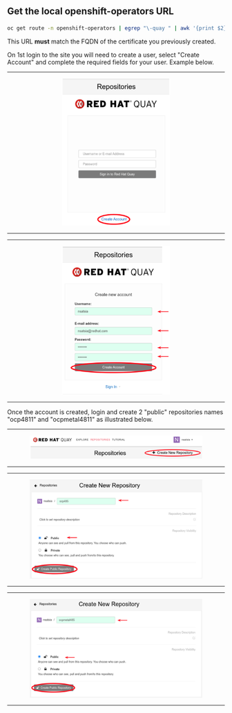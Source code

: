 
## Get the local openshift-operators URL

```bash
oc get route -n openshift-operators | egrep "\-quay " | awk '{print $2}'
```
This URL **must** match the FQDN of the certificate you previously created.

On 1st login to the site you will need to create a user, select "Create Account" and complete the required fields for your user. Example below.

---
<p align="center">
  <img src="quay-config-4.png" alt="drawing" width="250"/>
</p>

---



---
<p align="center">
  <img src="quay-config-5.png" alt="drawing" width="250"/>
</p>

---

Once the account is created, login and create 2 "public" repositories names "ocp4811" and "ocpmetal4811" as illustrated below.


---
<p align="center">
  <img src="quay-config-6.png" alt="drawing" width="400"/>
</p>

---

---
<p align="center">
  <img src="quay-config-7.png" alt="drawing" width="400"/>
</p>

---

---
<p align="center">
  <img src="quay-config-8.png" alt="drawing" width="400"/>
</p>

---
